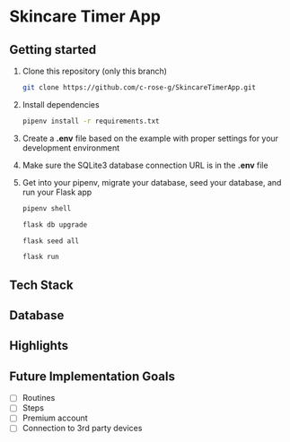 # Skincare Timer App

## Getting started
1. Clone this repository (only this branch)

   ```bash
   git clone https://github.com/c-rose-g/SkincareTimerApp.git
   ```

2. Install dependencies

      ```bash
      pipenv install -r requirements.txt
      ```

3. Create a **.env** file based on the example with proper settings for your
   development environment
4. Make sure the SQLite3 database connection URL is in the **.env** file

5. Get into your pipenv, migrate your database, seed your database, and run your Flask app

   ```bash
   pipenv shell
   ```

   ```bash
   flask db upgrade
   ```

   ```bash
   flask seed all
   ```

   ```bash
   flask run
   ```



## Tech Stack

## Database

## Highlights
## Future Implementation Goals
- [ ] Routines
- [ ] Steps
- [ ] Premium account
- [ ] Connection to 3rd party devices
